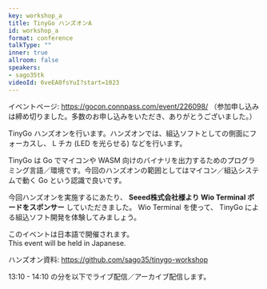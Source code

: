 ```yaml
---
key: workshop_a
title: TinyGo ハンズオンA
id: workshop_a
format: conference
talkType: ""
inner: true
allroom: false
speakers:
- sago35tk
videoId: 6veEA0fsYuI?start=1023
---
```


イベントページ: https://gocon.connpass.com/event/226098/
（参加申し込みは締め切りました。多数のお申し込みをいただき、ありがとうございました。）

TinyGo ハンズオンを行います。ハンズオンでは、組込ソフトとしての側面にフォーカスし、 L チカ (LED を光らせる) などを行います。  

TinyGo は Go でマイコンや WASM 向けのバイナリを出力するためのプログラミング言語／環境です。今回のハンズオンの範囲としてはマイコン／組込システムで動く Go という認識で良いです。

今回ハンズオンを実施するにあたり、 __Seeed株式会社様より Wio Terminal ボードをスポンサー__ していただきました。 Wio Terminal を使って、 TinyGo による組込ソフト開発を体験してみましょう。

このイベントは日本語で開催されます。  
This event will be held in Japanese.

ハンズオン資料: https://github.com/sago35/tinygo-workshop

13:10 - 14:10 の分を以下でライブ配信／アーカイブ配信します。